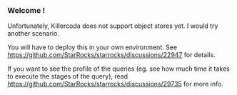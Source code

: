 
<br>

### Welcome !

Unfortunately, Killercoda does not support object stores yet.  I would try another scenario.

You will have to deploy this in your own environment.  See https://github.com/StarRocks/starrocks/discussions/22947 for details.

If you want to see the profile of the queries (eg. see how much time it takes to execute the stages of the query), read https://github.com/StarRocks/starrocks/discussions/29735 for more info. 
